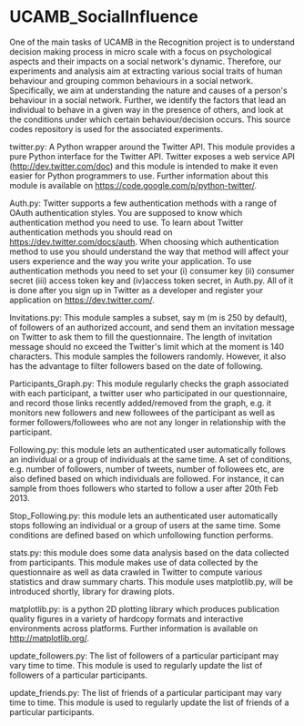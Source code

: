 UCAMB_SocialInfluence
=====================

One of the main tasks of UCAMB in the Recognition project is to understand decision making process in micro scale with a focus on psychological aspects and their impacts on a social network's dynamic. Therefore, our experiments and analysis aim at extracting various social traits of human behaviour and grouping common behaviours in a social network. Specifically, we aim at understanding the nature and causes of a person's behaviour in a social network. Further, we identify the factors that lead an individual to behave in a given way in the presence of others, and look at the conditions under which certain behaviour/decision occurs. This source codes repository is used for the associated experiments.

twitter.py:
A Python wrapper around the Twitter API. This module provides a pure Python interface for the Twitter API. Twitter exposes a web service API (http://dev.twitter.com/doc) and this module is intended to make it even easier for Python programmers to use. Further information about this module is available on https://code.google.com/p/python-twitter/.

Auth.py:
Twitter supports a few authentication methods with a range of OAuth authentication styles. You are supposed to know which authentication method you need to use. To learn about Twitter authentication methods you should read on https://dev.twitter.com/docs/auth.  When choosing which authentication method to use you should understand the way that method will affect your users experience and the way you write your application. 
To use authentication methods you need to set your (i) consumer key (ii) consumer secret (iii) access token key and (iv)access token secret, in Auth.py. All of it is done after you sign up in Twitter as a developer and register your application on https://dev.twitter.com/.

Invitations.py:
This module samples a subset, say m (m is 250 by default), of followers of an authorized account, and send them an invitation message on Twitter to ask them to fill the questionnaire. The length of invitation message should no exceed the Twitter's limit which at the moment is 140 characters. This module samples the followers randomly. However, it also has the advantage to filter followers based on the date of following.


Participants_Graph.py:
This module regularly checks the graph associated with each participant, a twitter user who participated in our questionnaire, and record those links recently added/removed from the graph, e.g. it monitors new followers and new followees of the participant as well as former followers/followees who are not any longer in relationship with the participant.

Following.py:
this module lets an authenticated user automatically follows an individual or a group of individuals at the same time. A set of conditions, e.g. number of followers, number of tweets, number of followees etc, are also defined based on which individuals are followed. For instance, it can sample from thoes followers who started to follow a user after 20th Feb 2013.

Stop_Following.py:
this module lets an authenticated user automatically stops following an individual or a group of users at the same time. Some conditions are defined based on which unfollowing function performs.

stats.py:
this module does some data analysis based on the data collected from participants. This module makes use of data collected by the questionnaire as well as data crawled in Twitter to compute various statistics and draw summary charts. This module uses matplotlib.py, will be introduced shortly, library for drawing plots.

matplotlib.py:
is a python 2D plotting library which produces publication quality figures in a variety of hardcopy formats and interactive environments across platforms. Further information is available on http://matplotlib.org/.

 update_followers.py:
 The list of followers of a particular participant may vary time to time. This module is used to regularly update the list of followers of a particular participants. 
 
 update_friends.py:
 The list of friends of a particular participant may vary time to time. This module is used to regularly update the list of friends of a particular participants. 
 
 
 
 
 
 
 

